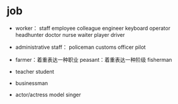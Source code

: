 # job

* worker：
  staff
  employee
  colleague
  engineer
  keyboard operator
  headhunter
  doctor
  nurse
  waiter
  player
  driver

* administrative staff：
  policeman
  customs officer
  pilot

* farmer：着重表达一种职业
  peasant：着重表达一种阶级
  fisherman

* teacher
  student

* businessman

* actor/actress
   model
   singer


